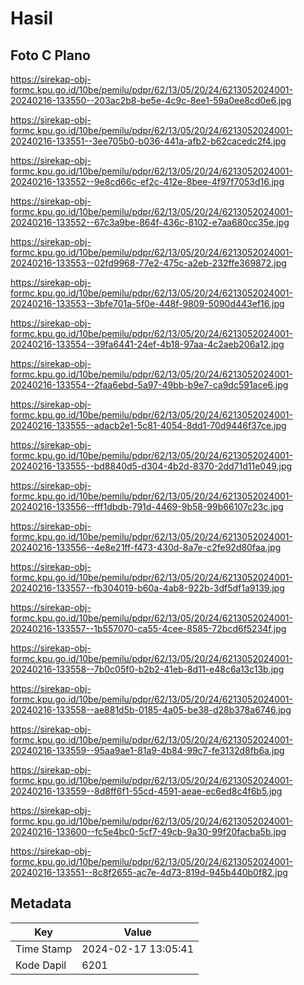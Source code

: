 # Hasil

## Foto C Plano

https://sirekap-obj-formc.kpu.go.id/10be/pemilu/pdpr/62/13/05/20/24/6213052024001-20240216-133550--203ac2b8-be5e-4c9c-8ee1-59a0ee8cd0e6.jpg

https://sirekap-obj-formc.kpu.go.id/10be/pemilu/pdpr/62/13/05/20/24/6213052024001-20240216-133551--3ee705b0-b036-441a-afb2-b62cacedc2f4.jpg

https://sirekap-obj-formc.kpu.go.id/10be/pemilu/pdpr/62/13/05/20/24/6213052024001-20240216-133552--9e8cd66c-ef2c-412e-8bee-4f97f7053d16.jpg

https://sirekap-obj-formc.kpu.go.id/10be/pemilu/pdpr/62/13/05/20/24/6213052024001-20240216-133552--67c3a9be-864f-436c-8102-e7aa680cc35e.jpg

https://sirekap-obj-formc.kpu.go.id/10be/pemilu/pdpr/62/13/05/20/24/6213052024001-20240216-133553--02fd9968-77e2-475c-a2eb-232ffe369872.jpg

https://sirekap-obj-formc.kpu.go.id/10be/pemilu/pdpr/62/13/05/20/24/6213052024001-20240216-133553--3bfe701a-5f0e-448f-9809-5090d443ef16.jpg

https://sirekap-obj-formc.kpu.go.id/10be/pemilu/pdpr/62/13/05/20/24/6213052024001-20240216-133554--39fa6441-24ef-4b18-97aa-4c2aeb206a12.jpg

https://sirekap-obj-formc.kpu.go.id/10be/pemilu/pdpr/62/13/05/20/24/6213052024001-20240216-133554--2faa6ebd-5a97-49bb-b9e7-ca9dc591ace6.jpg

https://sirekap-obj-formc.kpu.go.id/10be/pemilu/pdpr/62/13/05/20/24/6213052024001-20240216-133555--adacb2e1-5c81-4054-8dd1-70d9446f37ce.jpg

https://sirekap-obj-formc.kpu.go.id/10be/pemilu/pdpr/62/13/05/20/24/6213052024001-20240216-133555--bd8840d5-d304-4b2d-8370-2dd71d11e049.jpg

https://sirekap-obj-formc.kpu.go.id/10be/pemilu/pdpr/62/13/05/20/24/6213052024001-20240216-133556--fff1dbdb-791d-4469-9b58-99b66107c23c.jpg

https://sirekap-obj-formc.kpu.go.id/10be/pemilu/pdpr/62/13/05/20/24/6213052024001-20240216-133556--4e8e21ff-f473-430d-8a7e-c2fe92d80faa.jpg

https://sirekap-obj-formc.kpu.go.id/10be/pemilu/pdpr/62/13/05/20/24/6213052024001-20240216-133557--fb304019-b60a-4ab8-922b-3df5df1a9139.jpg

https://sirekap-obj-formc.kpu.go.id/10be/pemilu/pdpr/62/13/05/20/24/6213052024001-20240216-133557--1b557070-ca55-4cee-8585-72bcd6f5234f.jpg

https://sirekap-obj-formc.kpu.go.id/10be/pemilu/pdpr/62/13/05/20/24/6213052024001-20240216-133558--7b0c05f0-b2b2-41eb-8d11-e48c6a13c13b.jpg

https://sirekap-obj-formc.kpu.go.id/10be/pemilu/pdpr/62/13/05/20/24/6213052024001-20240216-133558--ae881d5b-0185-4a05-be38-d28b378a6746.jpg

https://sirekap-obj-formc.kpu.go.id/10be/pemilu/pdpr/62/13/05/20/24/6213052024001-20240216-133559--95aa9ae1-81a9-4b84-99c7-fe3132d8fb6a.jpg

https://sirekap-obj-formc.kpu.go.id/10be/pemilu/pdpr/62/13/05/20/24/6213052024001-20240216-133559--8d8ff6f1-55cd-4591-aeae-ec6ed8c4f6b5.jpg

https://sirekap-obj-formc.kpu.go.id/10be/pemilu/pdpr/62/13/05/20/24/6213052024001-20240216-133600--fc5e4bc0-5cf7-49cb-9a30-99f20facba5b.jpg

https://sirekap-obj-formc.kpu.go.id/10be/pemilu/pdpr/62/13/05/20/24/6213052024001-20240216-133551--8c8f2655-ac7e-4d73-819d-945b440b0f82.jpg


## Metadata

| Key        | Value               |
| ---------- | ------------------- |
| Time Stamp | 2024-02-17 13:05:41 |
| Kode Dapil | 6201                |




